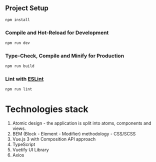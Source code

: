 ## Project Setup

```sh
npm install
```

### Compile and Hot-Reload for Development

```sh
npm run dev
```

### Type-Check, Compile and Minify for Production

```sh
npm run build
```

### Lint with [ESLint](https://eslint.org/)

```sh
npm run lint
```

# Technologies stack
1. Atomic design - the application is split into atoms, components and views.
2. BEM (Block - Element - Modifier) methodology - CSS/SCSS
3. Vue.js 3 with Composition API approach
4. TypeScript
5. Vuetify UI Library
6. Axios
